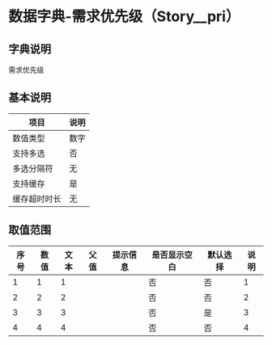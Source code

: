 # 数据字典-需求优先级（Story__pri）
## 字典说明
需求优先级

## 基本说明
| 项目 | 说明 |
| -- | -- |
| 数值类型 | 数字 |
| 支持多选 | 否 |
| 多选分隔符 | 无 |
| 支持缓存 | 是 |
| 缓存超时时长 | 无 |

## 取值范围
| 序号 | 数值 | 文本 | 父值 | 提示信息 | 是否显示空白 | 默认选择 | 说明 |
| -- | -- | -- | -- | -- | -- | -- | -- |
| 1 | 1 | 1 |  |  | 否 | 否 | 1 |
| 2 | 2 | 2 |  |  | 否 | 否 | 2 |
| 3 | 3 | 3 |  |  | 否 | 是 | 3 |
| 4 | 4 | 4 |  |  | 否 | 否 | 4 |

